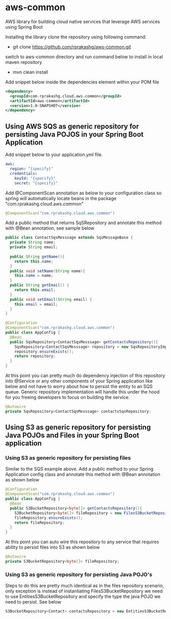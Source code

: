 # aws-common
AWS library for building cloud native services that leverage AWS services using Spring Boot

Installing the library
clone the repository using following command: 
* git clone https://github.com/rprakashg/aws-common.git

switch to aws-common directory and run command below to install in local maven repository
* mvn clean install

Add snippet below inside the dependencies element within your POM file
```xml
<dependency>
  <groupId>com.rprakashg.cloud.aws.common</groupId>
  <artifactId>aws-common</artifactId>
  <version>1.0-SNAPSHOT</version>
</dependency>
```

## Using AWS SQS as generic repository for persisting Java POJOS in your Spring Boot Application
Add snippet below to your application.yml file.
```yml
aws:
  region: "{specify}"
  credentials:
    keyId: "{specify}"
    secret: "{specify}"
```
Add @ComponentScan annotation as below to your configuration class so spring will automatically locate beans in the package "com.rprakashg.cloud.aws.common"
```java
@ComponentScan("com.rprakashg.cloud.aws.common")
```
Add a public method that returns SqSRepository<T> and annotate this method with @Bean annotation, see sample below
```java
public class ContactSqsMesssage extends SqsMessageBase {
  private String name;
  private String email;
  
  public String getName(){
    return this.name;
  }
  public void setName(String name){
    this.name = name;
  }
  public String getEmail() {
    return this.email;
  }
  public void setEmail(String email) {
    this.email = email;
  }
}

@Configuration
@ComponentScan("com.rprakashg.cloud.aws.common")
public class AppConfig {
  @Bean
  public SqsRepository<ContactSqsMesssage> getContactsRepository(){
    SqsRepository<ContactSqsMesssage> repository = new SqsRepositoryImpl<>(ContactSqsMesssage.class, "contacts", 200);
    repository.ensureExists();
    return repository;
  }
}

```
At this point you can pretty much do dependency injection of this repository into @Service or any other components of your Spring application like below
and not have to worry about how to persist the entity to an SQS queue. Generic repository implementation will handle this under the hood for you freeing
developers to focus on building the service.
```java
@Autowire
private SqsRepository<ContactSqsMesssage> contactsSqsRepository;
```
## Using S3 as generic repository for persisting Java POJOs and Files in your Spring Boot application
### Using S3 as generic repository for persisting files
Similar to the SQS example above. 
Add a public method to your Spring Application config class and annotate this method with @Bean annotation as shown below
```java
@Configuration
@ComponentScan("com.rprakashg.cloud.aws.common")
public class AppConfig {
  @Bean
  public S3BucketRepository<byte[]> getContactsRepository(){
    S3BucketRepository<byte[]> fileRepository = new FilesS3BucketRepository("images", "application/png", false);
    fileRepository.ensureExists();
    return fileRepository;
  }
}
```
At this point you can auto wire this repository to any service that requires ability to persist files into S3 as shown below
```java
@Autowire
private S3BucketRepository<byte[]> fileRepository;
```
### Using S3 as generic repository for persisting Java POJO's 
Steps to do this are pretty much identical as in the files repository scenario, only exception is instead of instantiating FilesS3BucketRepository we need to use EntitiesS3BucketRepository and specify the type the java POJO we need to persist. See below
```java
S3BucketRepository<Contact> contactsRepository = new EntitiesS3BucketRepository<>(Contact.class, "contacts", false);
```
